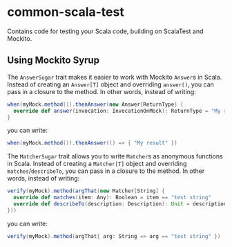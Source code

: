 # common-scala-test

Contains code for testing your Scala code, building on ScalaTest and Mockito.
 
## Using Mockito Syrup

The `AnswerSugar` trait makes it easier to work with Mockito `Answer`s in Scala. Instead of creating an `Answer[T]` object and overriding `answer()`, you can pass in a closure to the method. In other words, instead of writing:

```scala
when(myMock.method()).thenAnswer(new Answer[ReturnType] {
  override def answer(invocation: InvocationOnMock): ReturnType = "My result"
}
```

you can write:

```scala
when(myMock.method()).thenAnswer(() => { "My result" })
```

The `MatcherSugar` trait allows you to write `Matcher`s as anonymous functions in Scala. Instead of creating a `Matcher[T]` object and overriding `matches`/`describeTo`, you can pass in a closure to the method. In other words, instead of writing:

```scala
verify(myMock).method(argThat(new Matcher[String] {
  override def matches(item: Any): Boolean = item == "test string"
  override def describeTo(description: Description): Unit = description.appendText("test string")
}))
 ```

you can write:

```scala
verify(myMock).method(argThat{ arg: String => arg == "test string" })
```
